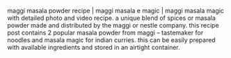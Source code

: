 maggi masala powder recipe | maggi masala e magic | maggi masala magic with detailed photo and video recipe. a unique blend of spices or masala powder made and distributed by the maggi or nestle company. this recipe post contains 2 popular masala powder from maggi – tastemaker for noodles and masala magic for indian curries. this can be easily prepared with available ingredients and stored in an airtight container.